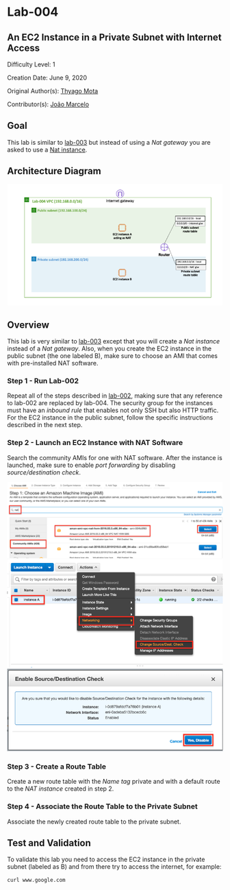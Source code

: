 # Lab-004

## An EC2 Instance in a Private Subnet with Internet Access

Difficulty Level: 1

Creation Date: June 9, 2020

Original Author(s): [Thyago Mota](https://github.com/thyagomota)

Contributor(s): [João Marcelo](https://github.com/jmhal)

## Goal
This lab is similar to [lab-003](../lab-003) but instead of using a *Nat gateway* you are asked to use a [Nat instance](https://docs.aws.amazon.com/vpc/latest/userguide/VPC_NAT_Instance.html).

## Architecture Diagram
![lab-004-arch-01](images/lab-004-arch-01.png)

## Overview

This lab is very similar to [lab-003](../lab-003) except that you will create a *Nat instance* instead of a *Nat gateway*.  Also, when you create the EC2 instance in the public subnet (the one labeled B), make sure to choose an AMI that comes with pre-installed NAT software.

### Step 1 - Run Lab-002
Repeat all of the steps described in [lab-002](../lab-002), making sure that any reference to lab-002 are replaced by lab-004. The security group for the instances must have an *inbound rule* that enables not only SSH but also HTTP traffic. For the EC2 instance in the public subnet, follow the specific instructions described in the next step.

### Step 2 - Launch an EC2 Instance with NAT Software
Search the community AMIs for one with NAT software. After the instance is launched, make sure to enable *port forwarding* by disabling *source/destination check*.

![lab-004-scrn-01](images/lab-004-scrn-01.png)
![lab-004-scrn-02](images/lab-004-scrn-02.png)
![lab-004-scrn-03](images/lab-004-scrn-03.png)

### Step 3 - Create a Route Table
Create a new route table with the *Name tag* private and with a default route to the *NAT instance* created in step 2.

### Step 4 - Associate the Route Table to the Private Subnet
Associate the newly created route table to the private subnet.

## Test and Validation
To validate this lab you need to access the EC2 instance in the private subnet (labeled as B) and from there try to access the internet, for example:

```
curl www.google.com
```
